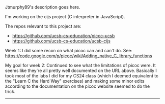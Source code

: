 Jtmurphy89's description goes here.

I'm working on the cijs project (C interpreter in JavaScript).

The repos relevant to this project are:
* https://github.com/ucsb-cs-education/picoc-ucsb
* https://github.com/ucsb-cs-education/ucsb-cijs


Week 1: I did some recon on what picoc can and can't do.   See:  https://code.google.com/p/picoc/wiki/Adding_native_C_library_functions

My goal for week 2: Continued to see what the limitations of picoc were. It seems like they're all pretty well documented on the URL above. 
Basically I took most of the labs I did for my CS24 class (which I deemed equivalent to the "Learn C the Hard Way" exercises) and making some minor edits according to the documentation on the picoc website seemed to do the trick.



***
